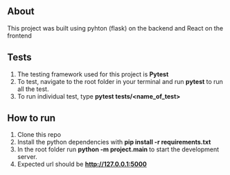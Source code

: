 ## About
<p> This project was built using pyhton (flask) on the backend and React on the frontend </p>


## Tests
1. The testing framework used for this project is <b> Pytest </b>
2. To test, navigate to the root folder in your terminal and run <b>pytest</b> to run all the test.
3. To run individual test, type <b> pytest tests/<name_of_test> </b>



## How to run
1. Clone this repo
2. Install the python dependencies with <b> pip install -r requirements.txt </b>
3. In the root folder run <b> python -m project.main </b> to start the development server. 
4. Expected url should be <b> http://127.0.0.1:5000  </b>



